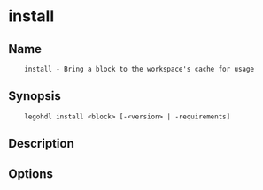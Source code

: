 # install

## Name

        install - Bring a block to the workspace's cache for usage

## Synopsis

        legohdl install <block> [-<version> | -requirements]

## Description


## Options



